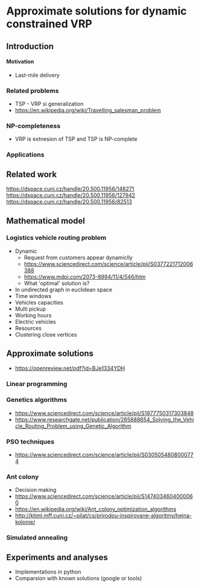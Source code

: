 # Approximate solutions for dynamic constrained VRP

## Introduction
#### Motivation
* Last-mile delivery
### Related problems
* TSP - VRP si generalization
* https://en.wikipedia.org/wiki/Travelling_salesman_problem
### NP-completeness
* VRP is extnesion of TSP and TSP is NP-complete
### Applications

## Related work
https://dspace.cuni.cz/handle/20.500.11956/148271
https://dspace.cuni.cz/handle/20.500.11956/127942
https://dspace.cuni.cz/handle/20.500.11956/82513

## Mathematical model
### Logistics vehicle routing problem
* Dynamic
  * Request from customers appear dynamiclly
  * https://www.sciencedirect.com/science/article/pii/S0377221712006388
  * https://www.mdpi.com/2073-8994/11/4/546/htm
  * What 'optimal' solution is?
* In undirected graph in euclidean space
* Time windows
* Vehicles capacities
* Multi pickup
* Working hours
* Electric vehicles
* Resources
* Clustering close vertices
  
## Approximate solutions
* https://openreview.net/pdf?id=BJe1334YDH
### Linear programming
### Genetics algorithms
* https://www.sciencedirect.com/science/article/pii/S1877750317303848
* https://www.researchgate.net/publication/265888654_Solving_the_Vehicle_Routing_Problem_using_Genetic_Algorithm
### PSO techniques
* https://www.sciencedirect.com/science/article/pii/S0305054808000774
### Ant colony
* Decision making
* https://www.sciencedirect.com/science/article/pii/S1474034604000060
* https://en.wikipedia.org/wiki/Ant_colony_optimization_algorithms
* http://ktiml.mff.cuni.cz/~pilat/cs/prirodou-inspirovane-algoritmy/hejna-kolonie/
### Simulated annealing

## Experiments and analyses
* Implementations in python
* Comparsion with known solutions (google or tools)
